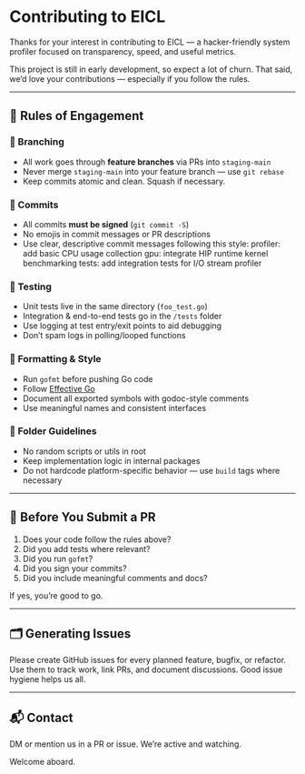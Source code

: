 # Contributing to EICL

Thanks for your interest in contributing to EICL — a hacker-friendly system profiler focused on transparency, speed, and useful metrics.

This project is still in early development, so expect a lot of churn. That said, we’d love your contributions — especially if you follow the rules.

---

## 🚦 Rules of Engagement

### 📌 Branching

- All work goes through **feature branches** via PRs into `staging-main`
- Never merge `staging-main` into your feature branch — use `git rebase`
- Keep commits atomic and clean. Squash if necessary.

### 🔏 Commits

- All commits **must be signed** (`git commit -S`)
- No emojis in commit messages or PR descriptions
- Use clear, descriptive commit messages following this style:
    profiler: add basic CPU usage collection
    gpu: integrate HIP runtime kernel benchmarking
    tests: add integration tests for I/O stream profiler

### 🧪 Testing

- Unit tests live in the same directory (`foo_test.go`)
- Integration & end-to-end tests go in the `/tests` folder
- Use logging at test entry/exit points to aid debugging
- Don’t spam logs in polling/looped functions

### 🧼 Formatting & Style

- Run `gofmt` before pushing Go code
- Follow [Effective Go](https://go.dev/doc/effective_go)
- Document all exported symbols with godoc-style comments
- Use meaningful names and consistent interfaces

### 📁 Folder Guidelines

- No random scripts or utils in root
- Keep implementation logic in internal packages
- Do not hardcode platform-specific behavior — use `build` tags where necessary

---

## 🧠 Before You Submit a PR

1. Does your code follow the rules above?
2. Did you add tests where relevant?
3. Did you run `gofmt`?
4. Did you sign your commits?
5. Did you include meaningful comments and docs?

If yes, you’re good to go.

---

## 🗂 Generating Issues

Please create GitHub issues for every planned feature, bugfix, or refactor. Use them to track work, link PRs, and document discussions. Good issue hygiene helps us all.

---

## 📬 Contact

DM or mention us in a PR or issue. We’re active and watching.

Welcome aboard.
